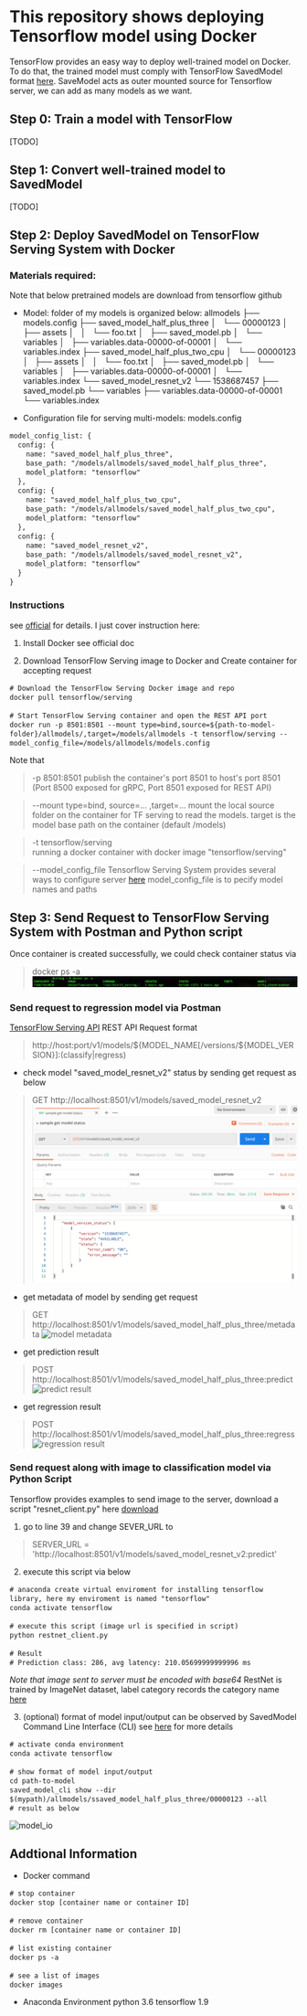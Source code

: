 # This repository shows deploying Tensorflow model using Docker

TensorFlow provides an easy way to deploy well-trained model on Docker. To do that, the trained model must comply with TensorFlow SavedModel format [here](https://github.com/tensorflow/tensorflow/blob/master/tensorflow/python/saved_model/README.md). SaveModel acts as outer mounted source for Tensorflow server, we can add as many models as we want.


## Step 0: Train a model with TensorFlow
[TODO]


## Step 1: Convert well-trained model to SavedModel
[TODO]


## Step 2: Deploy SavedModel on TensorFlow Serving System with Docker

### Materials required: 
Note that below pretrained models are download from tensorflow github
- Model: folder of my models is organized below:
allmodels
├── models.config
├── saved_model_half_plus_three
│   └── 00000123
│       ├── assets
│       │   └── foo.txt
│       ├── saved_model.pb
│       └── variables
│           ├── variables.data-00000-of-00001
│           └── variables.index
├── saved_model_half_plus_two_cpu
│   └── 00000123
│       ├── assets
│       │   └── foo.txt
│       ├── saved_model.pb
│       └── variables
│           ├── variables.data-00000-of-00001
│           └── variables.index
└── saved_model_resnet_v2
    └── 1538687457
        ├── saved_model.pb
        └── variables
            ├── variables.data-00000-of-00001
            └── variables.index

- Configuration file for serving multi-models: models.config
```
model_config_list: {
  config: {
    name: "saved_model_half_plus_three",
    base_path: "/models/allmodels/saved_model_half_plus_three",
    model_platform: "tensorflow"
  },
  config: {
    name: "saved_model_half_plus_two_cpu",
    base_path: "/models/allmodels/saved_model_half_plus_two_cpu",
    model_platform: "tensorflow"
  },
  config: {
    name: "saved_model_resnet_v2",
    base_path: "/models/allmodels/saved_model_resnet_v2",
    model_platform: "tensorflow"
  }
}
```

### Instructions
see [official](https://www.tensorflow.org/tfx/serving/docker) for details. I just cover instruction here:

1. Install Docker
see official doc

2. Download TensorFlow Serving image to Docker and Create container for accepting request

```
# Download the TensorFlow Serving Docker image and repo
docker pull tensorflow/serving

# Start TensorFlow Serving container and open the REST API port
docker run -p 8501:8501 --mount type=bind,source=${path-to-model-folder}/allmodels/,target=/models/allmodels -t tensorflow/serving --model_config_file=/models/allmodels/models.config
```

Note that
> -p 8501:8501 
publish the container's port 8501 to host's port 8501 (Port 8500 exposed for gRPC, Port 8501 exposed for REST API)

> --mount type=bind, source=... ,target=... 
mount the local source folder on the container for TF serving to read the models.
target is the model base path on the container (default /models)

> -t tensorflow/serving  
running a docker container with docker image "tensorflow/serving"

> --model_config_file
Tensorflow Serving System provides several ways to configure server [here](https://www.tensorflow.org/tfx/serving/serving_config) model_config_file is to pecify model names and paths

## Step 3: Send Request to TensorFlow Serving System with Postman and Python script
Once container is created successfully, we could check container status via
> docker ps -a
![status](./materials/ps.png)

### Send request to regression model via Postman
[TensorFlow Serving API](https://www.tensorflow.org/tfx/serving/api_rest)
REST API Request format
> http://host:port/v1/models/${MODEL_NAME[/versions/${MODEL_VERSION}]:(classify|regress)

- check model "saved_model_resnet_v2" status by sending get request as below 
> GET http://localhost:8501/v1/models/saved_model_resnet_v2
![model status](./materials/model_status.png)

- get metadata of model by sending get request
> GET http://localhost:8501/v1/models/saved_model_half_plus_three/metadata
![model metadata](./materials/model_metadata)

- get prediction result
> POST http://localhost:8501/v1/models/saved_model_half_plus_three:predict
![predict result](./materials/predict_result)

- get regression result
> POST http://localhost:8501/v1/models/saved_model_half_plus_three:regress
![regression result](./materials/regression_result)


### Send request along with image to classification model via Python Script
Tensorflow provides examples to send image to the server, download a script "resnet_client.py" here [download](https://github.com/tensorflow/serving/tree/master/tensorflow_serving/example/resnet_client.py)

1. go to line 39 and change SEVER_URL to 
> SERVER_URL = 'http://localhost:8501/v1/models/saved_model_resnet_v2:predict'

2. execute this script via below
```
# anaconda create virtual enviroment for installing tensorflow library, here my enviroment is named "tensorflow"
conda activate tensorflow

# execute this script (image url is specified in script)
python restnet_client.py 

# Result
# Prediction class: 286, avg latency: 210.05699999999996 ms
```
*Note that image sent to server must be encoded with base64*
RestNet is trained by ImageNet dataset, label category records the category name [here](https://gist.github.com/yrevar/942d3a0ac09ec9e5eb3a)

3. (optional) format of model input/output can be observed by SavedModel Command Line Interface (CLI)
see [here](https://www.tensorflow.org/guide/saved_model#saved_model_cli) for more details
```
# activate conda environment
conda activate tensorflow

# show format of model input/output
cd path-to-model
saved_model_cli show --dir $(mypath)/allmodels/ssaved_model_half_plus_three/00000123 --all
# result as below
```
![model_io](./materials/)

## Addtional Information

- Docker command
```
# stop container 
docker stop [container name or container ID]

# remove container
docker rm [container name or container ID]

# list existing container
docker ps -a

# see a list of images
docker images
```

- Anaconda Environment
python 3.6
tensorflow 1.9













